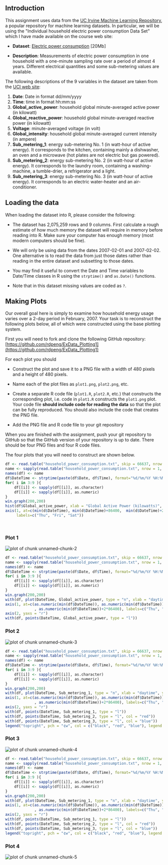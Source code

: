 ## Introduction

This assignment uses data from
the <a href="http://archive.ics.uci.edu/ml/">UC Irvine Machine
Learning Repository</a>, a popular repository for machine learning
datasets. In particular, we will be using the "Individual household
electric power consumption Data Set" which I have made available on
the course web site:


* <b>Dataset</b>: <a href="https://d396qusza40orc.cloudfront.net/exdata%2Fdata%2Fhousehold_power_consumption.zip">Electric power consumption</a> [20Mb]

* <b>Description</b>: Measurements of electric power consumption in
one household with a one-minute sampling rate over a period of almost
4 years. Different electrical quantities and some sub-metering values
are available.


The following descriptions of the 9 variables in the dataset are taken
from
the <a href="https://archive.ics.uci.edu/ml/datasets/Individual+household+electric+power+consumption">UCI
web site</a>:

<ol>
<li><b>Date</b>: Date in format dd/mm/yyyy </li>
<li><b>Time</b>: time in format hh:mm:ss </li>
<li><b>Global_active_power</b>: household global minute-averaged active power (in kilowatt) </li>
<li><b>Global_reactive_power</b>: household global minute-averaged reactive power (in kilowatt) </li>
<li><b>Voltage</b>: minute-averaged voltage (in volt) </li>
<li><b>Global_intensity</b>: household global minute-averaged current intensity (in ampere) </li>
<li><b>Sub_metering_1</b>: energy sub-metering No. 1 (in watt-hour of active energy). It corresponds to the kitchen, containing mainly a dishwasher, an oven and a microwave (hot plates are not electric but gas powered). </li>
<li><b>Sub_metering_2</b>: energy sub-metering No. 2 (in watt-hour of active energy). It corresponds to the laundry room, containing a washing-machine, a tumble-drier, a refrigerator and a light. </li>
<li><b>Sub_metering_3</b>: energy sub-metering No. 3 (in watt-hour of active energy). It corresponds to an electric water-heater and an air-conditioner.</li>
</ol>

## Loading the data





When loading the dataset into R, please consider the following:

* The dataset has 2,075,259 rows and 9 columns. First
calculate a rough estimate of how much memory the dataset will require
in memory before reading into R. Make sure your computer has enough
memory (most modern computers should be fine).

* We will only be using data from the dates 2007-02-01 and
2007-02-02. One alternative is to read the data from just those dates
rather than reading in the entire dataset and subsetting to those
dates.

* You may find it useful to convert the Date and Time variables to
Date/Time classes in R using the `strptime()` and `as.Date()`
functions.

* Note that in this dataset missing values are coded as `?`.


## Making Plots

Our overall goal here is simply to examine how household energy usage
varies over a 2-day period in February, 2007. Your task is to
reconstruct the following plots below, all of which were constructed
using the base plotting system.

First you will need to fork and clone the following GitHub repository:
[https://github.com/rdpeng/ExData_Plotting1](https://github.com/rdpeng/ExData_Plotting1)


For each plot you should

* Construct the plot and save it to a PNG file with a width of 480
pixels and a height of 480 pixels.

* Name each of the plot files as `plot1.png`, `plot2.png`, etc.

* Create a separate R code file (`plot1.R`, `plot2.R`, etc.) that
constructs the corresponding plot, i.e. code in `plot1.R` constructs
the `plot1.png` plot. Your code file **should include code for reading
the data** so that the plot can be fully reproduced. You should also
include the code that creates the PNG file.

* Add the PNG file and R code file to your git repository

When you are finished with the assignment, push your git repository to
GitHub so that the GitHub version of your repository is up to
date. There should be four PNG files and four R code files.


The four plots that you will need to construct are shown below. 

```R
df <- read.table("household_power_consumption.txt", skip = 66637, nrow = 2880, sep = ";")
name <- sapply(read.table("household_power_consumption.txt", nrow = 1, sep = ";"), as.character)
names(df) <- name
df$DateTime <- strptime(paste(df$Date, df$Time), format="%d/%m/%Y %H:%M:%S")
for( i in 3:9 ){
    df[[i]] <- sapply(df[[i]], as.character)
    df[[i]] <- sapply(df[[i]], as.numeric)
}
win.graph(200,200)
hist(df$Global_active_power, xlab = "Global Active Power (kilowatts)", main = "Global Active Power", col = "red", ylim = c(0, 1200))
axis(1, at=c(min(d$DateTime), min(d$DateTime)+86400,  min(d$DateTime)+2*86400),
     labels=c("Thu", "Fri", "Sat")) 
     
     
```

### Plot 1


![plot of chunk unnamed-chunk-2](figure/unnamed-chunk-2.png) 

```R
df <- read.table("household_power_consumption.txt", skip = 66637, nrow = 2880, sep = ";")
name <- sapply(read.table("household_power_consumption.txt", nrow = 1, sep = ";"), as.character)
names(df) <- name
df$DateTime <- strptime(paste(df$Date, df$Time), format="%d/%m/%Y %H:%M:%S")
for( i in 3:9 ){
    df[[i]] <- sapply(df[[i]], as.character)
    df[[i]] <- sapply(df[[i]], as.numeric)
}
win.graph(200,200)
with(df, plot(DateTime, Global_active_power, type = "n", xlab = "daytime", ylab = "Global Active Power (kilowatts)" , axes = F, frame.plot=TRUE))
axis(1, at=c(as.numeric(min(df$DateTime)), as.numeric(min(df$DateTime))+86400
             , as.numeric(min(df$DateTime))+2*86400), labels=c("Thu", "Fri", "Sat"))
axis(2, yaxs = "r")
with(df, points(DateTime, Global_active_power, type = "l"))
```

### Plot 2

![plot of chunk unnamed-chunk-3](figure/unnamed-chunk-3.png) 

```R
df <- read.table("household_power_consumption.txt", skip = 66637, nrow = 2880, sep = ";")
name <- sapply(read.table("household_power_consumption.txt", nrow = 1, sep = ";"), as.character)
names(df) <- name
df$DateTime <- strptime(paste(df$Date, df$Time), format="%d/%m/%Y %H:%M:%S")
for( i in 3:9 ){
    df[[i]] <- sapply(df[[i]], as.character)
    df[[i]] <- sapply(df[[i]], as.numeric)
}
win.graph(200,200)
with(df, plot(DateTime, Sub_metering_1, type = "n", xlab = "daytime", ylab = "Energy sub metering" , axes = F, frame.plot=TRUE))
axis(1, at=c(as.numeric(min(df$DateTime)), as.numeric(min(df$DateTime))+86400
             , as.numeric(min(df$DateTime))+2*86400), labels=c("Thu", "Fri", "Sat"))
axis(2, yaxs = "r")
with(df, points(DateTime, Sub_metering_1, type = "l"))
with(df, points(DateTime, Sub_metering_2, type = "l", col = "red"))
with(df, points(DateTime, Sub_metering_3, type = "l", col = "blue"))
legend("topright", pch = "¢w", col = c("black", "red", "blue"), legend = c("Sub_metering_1", "Sub_metering_2", "Sub_metering_3"))
```

### Plot 3

![plot of chunk unnamed-chunk-4](figure/unnamed-chunk-4.png) 

```R
df <- read.table("household_power_consumption.txt", skip = 66637, nrow = 2880, sep = ";")
name <- sapply(read.table("household_power_consumption.txt", nrow = 1, sep = ";"), as.character)
names(df) <- name
df$DateTime <- strptime(paste(df$Date, df$Time), format="%d/%m/%Y %H:%M:%S")
for( i in 3:9 ){
    df[[i]] <- sapply(df[[i]], as.character)
    df[[i]] <- sapply(df[[i]], as.numeric)
}
win.graph(200,200)
with(df, plot(DateTime, Sub_metering_1, type = "n", xlab = "daytime", ylab = "Energy sub metering" , axes = F, frame.plot=TRUE))
axis(1, at=c(as.numeric(min(df$DateTime)), as.numeric(min(df$DateTime))+86400
             , as.numeric(min(df$DateTime))+2*86400), labels=c("Thu", "Fri", "Sat"))
axis(2, yaxs = "r")
with(df, points(DateTime, Sub_metering_1, type = "l"))
with(df, points(DateTime, Sub_metering_2, type = "l", col = "red"))
with(df, points(DateTime, Sub_metering_3, type = "l", col = "blue"))
legend("topright", pch = "¢w", col = c("black", "red", "blue"), legend = c("Sub_metering_1", "Sub_metering_2", "Sub_metering_3"))
```

### Plot 4

![plot of chunk unnamed-chunk-5](figure/unnamed-chunk-5.png) 

